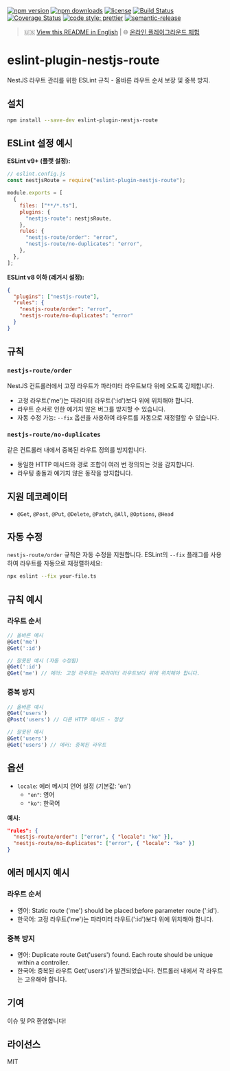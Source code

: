 [![npm version](https://img.shields.io/npm/v/eslint-plugin-nestjs-route.svg)](https://www.npmjs.com/package/eslint-plugin-nestjs-route)
[![npm downloads](https://img.shields.io/npm/dm/eslint-plugin-nestjs-route.svg)](https://www.npmjs.com/package/eslint-plugin-nestjs-route)
[![license](https://img.shields.io/npm/l/eslint-plugin-nestjs-route.svg)](./LICENSE)
[![Build Status](https://github.com/shine-jung/eslint-plugin-nestjs-route/workflows/CI/badge.svg)](https://github.com/shine-jung/eslint-plugin-nestjs-route/actions)
[![Coverage Status](https://codecov.io/gh/shine-jung/eslint-plugin-nestjs-route/branch/main/graph/badge.svg)](https://codecov.io/gh/shine-jung/eslint-plugin-nestjs-route)
[![code style: prettier](https://img.shields.io/badge/code_style-prettier-ff69b4.svg)](https://github.com/prettier/prettier)
[![semantic-release](https://img.shields.io/badge/%20%20%F0%9F%93%A6%F0%9F%9A%80-semantic--release-e10079.svg)](https://github.com/semantic-release/semantic-release)

> 🇺🇸 [View this README in English](./README.md) | 🌐 [온라인 플레이그라운드 체험](https://shine-jung.github.io/eslint-plugin-nestjs-route/)

# eslint-plugin-nestjs-route

NestJS 라우트 관리를 위한 ESLint 규칙 - 올바른 라우트 순서 보장 및 중복 방지.

## 설치

```bash
npm install --save-dev eslint-plugin-nestjs-route
```

## ESLint 설정 예시

**ESLint v9+ (플랫 설정):**

```javascript
// eslint.config.js
const nestjsRoute = require("eslint-plugin-nestjs-route");

module.exports = [
  {
    files: ["**/*.ts"],
    plugins: {
      "nestjs-route": nestjsRoute,
    },
    rules: {
      "nestjs-route/order": "error",
      "nestjs-route/no-duplicates": "error",
    },
  },
];
```

**ESLint v8 이하 (레거시 설정):**

```json
{
  "plugins": ["nestjs-route"],
  "rules": {
    "nestjs-route/order": "error",
    "nestjs-route/no-duplicates": "error"
  }
}
```

## 규칙

### `nestjs-route/order`

NestJS 컨트롤러에서 고정 라우트가 파라미터 라우트보다 위에 오도록 강제합니다.

- 고정 라우트('me')는 파라미터 라우트(':id')보다 위에 위치해야 합니다.
- 라우트 순서로 인한 예기치 않은 버그를 방지할 수 있습니다.
- 자동 수정 가능: `--fix` 옵션을 사용하여 라우트를 자동으로 재정렬할 수 있습니다.

### `nestjs-route/no-duplicates`

같은 컨트롤러 내에서 중복된 라우트 정의를 방지합니다.

- 동일한 HTTP 메서드와 경로 조합이 여러 번 정의되는 것을 감지합니다.
- 라우팅 충돌과 예기치 않은 동작을 방지합니다.

## 지원 데코레이터

- `@Get`, `@Post`, `@Put`, `@Delete`, `@Patch`, `@All`, `@Options`, `@Head`

## 자동 수정

`nestjs-route/order` 규칙은 자동 수정을 지원합니다. ESLint의 `--fix` 플래그를 사용하여 라우트를 자동으로 재정렬하세요:

```bash
npx eslint --fix your-file.ts
```

## 규칙 예시

### 라우트 순서

```ts
// 올바른 예시
@Get('me')
@Get(':id')

// 잘못된 예시 (자동 수정됨)
@Get(':id')
@Get('me') // 에러: 고정 라우트는 파라미터 라우트보다 위에 위치해야 합니다.
```

### 중복 방지

```ts
// 올바른 예시
@Get('users')
@Post('users') // 다른 HTTP 메서드 - 정상

// 잘못된 예시
@Get('users')
@Get('users') // 에러: 중복된 라우트
```

## 옵션

- `locale`: 에러 메시지 언어 설정 (기본값: 'en')
  - `"en"`: 영어
  - `"ko"`: 한국어

**예시:**

```json
"rules": {
  "nestjs-route/order": ["error", { "locale": "ko" }],
  "nestjs-route/no-duplicates": ["error", { "locale": "ko" }]
}
```

## 에러 메시지 예시

### 라우트 순서

- 영어: Static route ('me') should be placed before parameter route (':id').
- 한국어: 고정 라우트('me')는 파라미터 라우트(':id')보다 위에 위치해야 합니다.

### 중복 방지

- 영어: Duplicate route Get('users') found. Each route should be unique within a controller.
- 한국어: 중복된 라우트 Get('users')가 발견되었습니다. 컨트롤러 내에서 각 라우트는 고유해야 합니다.

## 기여

이슈 및 PR 환영합니다!

## 라이선스

MIT
